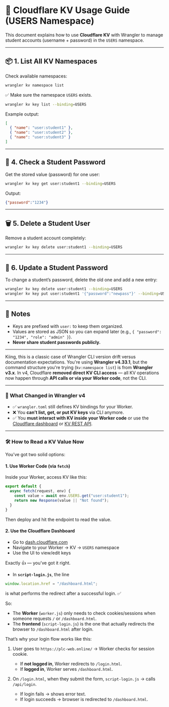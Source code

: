 # 🔑 Cloudflare KV Usage Guide (USERS Namespace)

This document explains how to use **Cloudflare KV** with Wrangler to manage student accounts (username + password) in the `USERS` namespace.

---

## 📦 1. List All KV Namespaces

Check available namespaces:

```sh
wrangler kv namespace list
```


✅ Make sure the namespace `USERS` exists.

```sh
wrangler kv key list --binding=USERS
```

Example output:

```json
[
  { "name": "user:student1" },
  { "name": "user:student2" },
  { "name": "user:student3" }
]
```

---

## 🔎 4. Check a Student Password

Get the stored value (password) for one user:

```sh
wrangler kv key get user:student1 --binding=USERS
```

Output:

```json
{"password":"1234"}
```

---

## 🗑️ 5. Delete a Student User

Remove a student account completely:

```sh
wrangler kv key delete user:student1 --binding=USERS
```

---

## 🔄 6. Update a Student Password

To change a student’s password, delete the old one and add a new entry:

```sh
wrangler kv key delete user:student1 --binding=USERS
wrangler kv key put user:student1 '{"password":"newpass"}' --binding=USERS
```

---

## 📌 Notes

* Keys are prefixed with `user:` to keep them organized.
* Values are stored as JSON so you can expand later (e.g., `{ "password": "1234", "role": "admin" }`).
* **Never share student passwords publicly.**

---

Kiing, this is a classic case of Wrangler CLI version drift versus documentation expectations. You're using **Wrangler v4.33.1**, but the command structure you're trying (`kv:namespace list`) is from **Wrangler v3.x**. In v4, Cloudflare **removed direct KV CLI access** — all KV operations now happen through **API calls or via your Worker code**, not the CLI.

---

### 🧨 What Changed in Wrangler v4

- ✅ `wrangler.toml` still defines KV bindings for your Worker.
- ❌ You **can’t list, get, or put KV keys** via CLI anymore.
- ✅ You **must interact with KV inside your Worker code** or use the [Cloudflare dashboard](https://dash.cloudflare.com/) or [KV REST API](https://developers.cloudflare.com/api/operations/kv-namespace-read-key-value).

---

### 🛠️ How to Read a KV Value Now

You’ve got two solid options:

#### 1. **Use Worker Code (via `fetch`)**
Inside your Worker, access KV like this:

```js
export default {
  async fetch(request, env) {
    const value = await env.USERS.get("user:student1");
    return new Response(value || "Not found");
  }
}
```

Then deploy and hit the endpoint to read the value.

#### 2. **Use the Cloudflare Dashboard**
- Go to [dash.cloudflare.com](https://dash.cloudflare.com/)
- Navigate to your Worker → KV → `USERS` namespace
- Use the UI to view/edit keys



Exactly 👍 — you’ve got it right.

* In **`script-login.js`**, the line

```js
window.location.href = "/dashboard.html";
```

is what performs the redirect after a successful login. ✅

So:

* The **Worker** (`worker.js`) only needs to check cookies/sessions when someone requests `/` or `/dashboard.html`.
* The **frontend** (`script-login.js`) is the one that actually redirects the browser to `/dashboard.html` after login.

That’s why your login flow works like this:

1. User goes to `https://plc-web.online/` → Worker checks for session cookie.

   * If **not logged in**, Worker redirects to `/login.html`.
   * If **logged in**, Worker serves `/dashboard.html`.

2. On `/login.html`, when they submit the form, `script-login.js` → calls `/api/login`.

   * If login fails → shows error text.
   * If login succeeds → browser is redirected to `/dashboard.html`.


